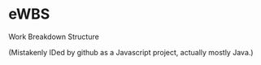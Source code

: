 # eWBS
Work Breakdown Structure

(Mistakenly IDed by github as a Javascript project, actually mostly Java.)

